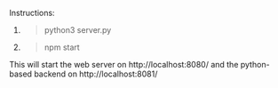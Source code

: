 Instructions:
1. > python3 server.py
2. > npm start

This will start the web server on http://localhost:8080/ and the python-based backend on http://localhost:8081/
